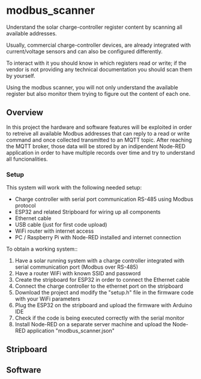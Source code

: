 # modbus_scanner
Understand the solar charge-controller register content by scanning all available addresses.


Usually, commercial charge-controller devices, are already integrated with current/voltage sensors and can also be configured differently.

To interact with it you should know in which registers read or write; if the vendor is not providing any technical documentation you should scan them by yourself.

Using the modbus scanner, you will not only understand the available register but also monitor them trying to figure out the content of each one.

## Overview
In this project the hardware and software features will be exploited in order to retreive all available Modbus addresses that can reply to a read or write command and once collected transmitted to an MQTT topic.
After reaching the MQTT broker, those data will be stored by an indipendent Node-RED application in order to have multiple records over time and try to understand all funcionalities.

### Setup
This system will work with the following needed setup:
- Charge controller with serial port communication RS-485 using Modbus protocol
- ESP32 and related Stripboard for wiring up all components
- Ethernet cable
- USB cable (just for first code upload)
- WiFi router with internet access
- PC / Raspberry Pi with Node-RED installed and internet connection

To obtain a working system::
1) Have a solar running system with a charge controller integrated with serial communication port (Modbus over RS-485)
2) Have a router WiFi with known SSID and password
3) Create the stripboard for ESP32 in order to connect the Ethernet cable
4) Connect the charge controller to the ethernet port on the stripboard
5) Download the project and modify the "setup.h" file in the firmware code with your WiFi parameters
6) Plug the ESP32 on the stripboard and upload the firmware with Arduino IDE
7) Check if the code is being executed correctly with the serial monitor
8) Install Node-RED on a separate server machine and upload the Node-RED application "modbus_scanner.json" 

## Stripboard

## Software
